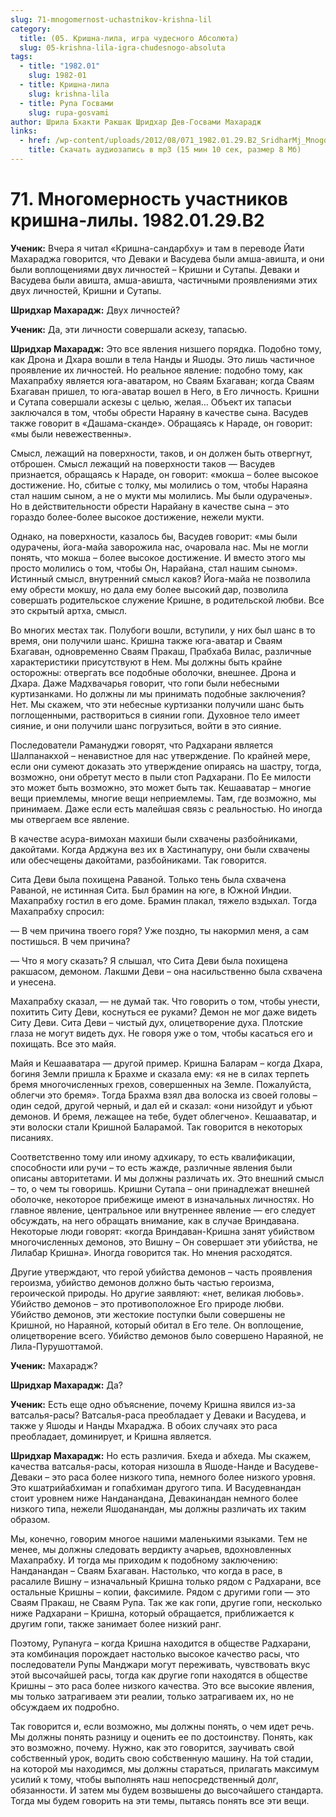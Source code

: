```yaml
---
slug: 71-mnogomernost-uchastnikov-krishna-lil
category:
  title: (05. Кришна-лила, игра чудесного Абсолюта)
  slug: 05-krishna-lila-igra-chudesnogo-absoluta
tags:
  - title: "1982.01"
    slug: 1982-01
  - title: Кришна-лила
    slug: krishna-lila
  - title: Рупа Госвами
    slug: rupa-gosvami
author: Шрила Бхакти Ракшак Шридхар Дев-Госвами Махарадж
links:
  - href: /wp-content/uploads/2012/08/071_1982.01.29.B2_SridharMj_Mnogomernost_uchastnikov_krishna-lily.mp3
    title: Скачать аудиозапись в mp3 (15 мин 10 сек, размер 8 Мб)
---
```


# 71. Многомерность участников кришна-лилы. 1982.01.29.B2

**Ученик:** Вчера я читал «Кришна-сандарбху» и там в переводе Йати Махараджа говорится, что Деваки и Васудева были амша-авишта, и они были воплощениями двух личностей – Кришни и Сутапы. Деваки и Васудева были авишта, амша-авишта, частичными проявлениями этих двух личностей, Кришни и Сутапы.

**Шридхар Махарадж:** Двух личностей?

**Ученик:** Да, эти личности совершали аскезу, тапасью.

**Шридхар Махарадж:** Это все явления низшего порядка. Подобно тому, как Дрона и Дхара вошли в тела Нанды и Яшоды. Это лишь частичное проявление их личностей. Но реальное явление: подобно тому, как Махапрабху является юга-аватаром, но Сваям Бхагаван; когда Сваям Бхагаван пришел, то юга-аватар вошел в Него, в Его личность. Кришни и Сутапа совершали аскезы с целью, желая… Объект их тапасьи заключался в том, чтобы обрести Нараяну в качестве сына. Васудев также говорит в «Дашама-сканде». Обращаясь к Нараде, он говорит: «мы были невежественны».

Смысл, лежащий на поверхности, таков, и он должен быть отвергнут, отброшен. Смысл лежащий на поверхности таков — Васудев признается, обращаясь к Нараде, он говорит: «мокша – более высокое достижение. Но, сбитые с толку, мы молились о том, чтобы Нараяна стал нашим сыном, а не о мукти мы молились. Мы были одурачены». Но в действительности обрести Нарайану в качестве сына – это гораздо более-более высокое достижение, нежели мукти.

Однако, на поверхности, казалось бы, Васудев говорит: «мы были одурачены, йога-майа заворожила нас, очаровала нас. Мы не могли понять, что мокша – более высокое достижение. И вместо этого мы просто молились о том, чтобы Он, Нарайана, стал нашим сыном». Истинный смысл, внутренний смысл каков? Йога-майа не позволила ему обрести мокшу, но дала ему более высокий дар, позволила совершать родительское служение Кришне, в родительской любви. Все это скрытый артха, смысл.

Во многих местах так. Полубоги вошли, вступили, у них был шанс в то время, они получили шанс. Кришна также юга-аватар и Сваям Бхагаван, одновременно Сваям Пракаш, Прабхаба Вилас, различные характеристики присутствуют в Нем. Мы должны быть крайне осторожны: отвергать все подобные оболочки, внешнее. Дрона и Дхара. Даже Мадхвачарья говорит, что гопи были небесными куртизанками. Но должны ли мы принимать подобные заключения? Нет. Мы скажем, что эти небесные куртизанки получили шанс быть поглощенными, раствориться в сиянии гопи. Духовное тело имеет сияние, и они получили шанс погрузиться, войти в это сияние.

Последователи Рамануджи говорят, что Радхарани является Шалпанакхой – ненавистное для нас утверждение. По крайней мере, если они сумеют доказать это утверждение опираясь на шастру, тогда, возможно, они обретут место в пыли стоп Радхарани. По Ее милости это может быть возможно, это может быть так. Кешааватар – многие вещи приемлемы, многие вещи неприемлемы. Там, где возможно, мы принимаем. Даже если есть малейшая связь с реальностью. Но иногда мы отвергаем все явление.

В качестве асура-вимохан махиши были схвачены разбойниками, дакойтами. Когда Арджуна вез их в Хастинапуру, они были схвачены или обесчещены дакойтами, разбойниками. Так говорится.

Сита Деви была похищена Раваной. Только тень была схвачена Раваной, не истинная Сита. Был брамин на юге, в Южной Индии. Махапрабху гостил в его доме. Брамин плакал, тяжело вздыхал. Тогда Махапрабху спросил:

— В чем причина твоего горя? Уже поздно, ты накормил меня, а сам постишься. В чем причина?

— Что я могу сказать? Я слышал, что Сита Деви была похищена ракшасом, демоном. Лакшми Деви – она насильственно была схвачена и унесена.

Махапрабху сказал, — не думай так. Что говорить о том, чтобы унести, похитить Ситу Деви, коснуться ее руками? Демон не мог даже видеть Ситу Деви. Сита Деви – чистый дух, олицетворение духа. Плотские глаза не могут видеть дух. Не говоря уже о том, чтобы касаться его и похищать. Все это майя.

Майя и Кешааватара — другой пример. Кришна Баларам – когда Дхара, богиня Земли пришла к Брахме и сказала ему: «я не в силах терпеть бремя многочисленных грехов, совершенных на Земле. Пожалуйста, облегчи это бремя». Тогда Брахма взял два волоска из своей головы – один седой, другой черный, и дал ей и сказал: «они низойдут и убьют демонов. И бремя, лежащее на тебе, будет облегчено». Кешааватар, и эти волоски стали Кришной Баларамой. Так говорится в некоторых писаниях.

Соответственно тому или иному адхикару, то есть квалификации, способности или ручи – то есть жажде, различные явления были описаны авторитетами. И мы должны различать их. Это внешний смысл – то, о чем ты говоришь. Кришни Сутапа – они принадлежат внешней оболочке, некоторое прибежище имеют в изначальных личностях. Но главное явление, центральное или внутреннее явление — его следует обсуждать, на него обращать внимание, как в случае Вриндавана. Некоторые люди говорят: «когда Вриндаван-Кришна занят убийством многочисленных демонов, это Вишну – Он совершает эти убийства, не Лилабар Кришна». Иногда говорится так. Но мнения расходятся.

Другие утверждают, что герой убийства демонов – часть проявления героизма, убийство демонов должно быть частью героизма, героической природы. Но другие заявляют: «нет, великая любовь». Убийство демонов – это противоположное Его природе любви. Убийство демонов, эти жестокие поступки были совершены не Кришной, но Нараяной, который обитал в Его теле. Он воплощение, олицетворение всего. Убийство демонов было совершено Нараяной, не Лила-Пурушоттамой.

**Ученик:** Махарадж?

**Шридхар Махарадж:** Да?

**Ученик:** Есть еще одно объяснение, почему Кришна явился из-за ватсалья-расы? Ватсалья-раса преобладает у Деваки и Васудева, и также у Яшоды и Нанды Мхараджа. В обоих случаях это раса преобладает, доминирует, и Кришна является.

**Шридхар Махарадж:** Но есть различия. Бхеда и абхеда. Мы скажем, качества ватсалья-расы, которая низошла в Яшоде-Нанде и Васудеве-Деваки – это раса более низкого типа, немного более низкого уровня. Это кшатрийабхиман и гопабхиман другого типа. И Васудевнандан стоит уровнем ниже Нанданандана, Девакинандан немного более низкого типа, нежели Яшоданандан, мы должны различать их таким образом.

Мы, конечно, говорим многое нашими маленькими языками. Тем не менее, мы должны следовать вердикту ачарьев, вдохновленных Махапрабху. И тогда мы приходим к подобному заключению: Нанданандан – Сваям Бхагаван. Настолько, что когда в расе, в расалиле Вишну – изначальный Кришна только рядом с Радхарани, все остальные Кришны – копии, факсимиле. Рядом с другими гопи — это Сваям Пракаш, не Сваям Рупа. Так же как гопи, другие гопи, несколько ниже Радхарани – Кришна, который обращается, приближается к другим гопи, также занимает более низкий ранг.

Поэтому, Рупануга – когда Кришна находится в обществе Радхарани, эта комбинация порождает настолько высокое качество расы, что последователи Рупы Манджари могут переживать, чувствовать вкус этой высочайшей расы, тогда как другие гопи находятся в обществе Кришны – это раса более низкого качества. Это все высокие явления, мы только затрагиваем эти реалии, только затрагиваем их, но не обсуждаем их подробно.

Так говорится и, если возможно, мы должны понять, о чем идет речь. Мы должны понять разницу и оценить ее по достоинству. Понять, как это возможно, почему. Нужно, как это говорится, заучивать свой собственный урок, водить свою собственную машину. На той стадии, на которой мы находимся, мы должны стараться, прилагать максимум усилий к тому, чтобы выполнять наш непосредственный долг, обязанности. И затем мы будем возвышены до высочайшего стандарта. Тогда мы будем говорить на эти темы, пытаясь понять все эти вещи.

